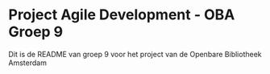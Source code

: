# Project Agile Development - OBA Groep 9
Dit is de README van groep 9 voor het project van de Openbare Bibliotheek Amsterdam